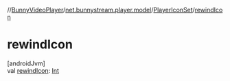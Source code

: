 //[BunnyVideoPlayer](../../../index.md)/[net.bunnystream.player.model](../index.md)/[PlayerIconSet](index.md)/[rewindIcon](rewind-icon.md)

# rewindIcon

[androidJvm]\
val [rewindIcon](rewind-icon.md): [Int](https://kotlinlang.org/api/latest/jvm/stdlib/kotlin-stdlib/kotlin/-int/index.html)
